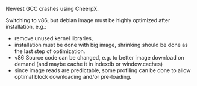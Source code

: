 
Newest GCC crashes using CheerpX.

Switching to v86, but debian image must be highly optimized after installation, e.g.:
- remove unused kernel libraries,
- installation must be done with big image, shrinking should be done as the last step of optimization.
- v86 Source code can be changed, e.g. to better image download on demand (and maybe cache it in indexdb or window.caches)
- since image reads are predictable, some profiling can be done to allow optimal block downloading and/or pre-loading.
